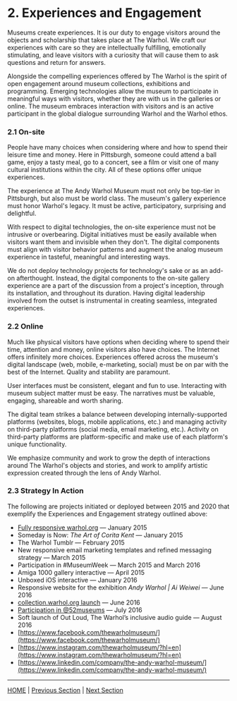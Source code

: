 # 2. Experiences and Engagement

Museums create experiences. It is our duty to engage visitors around the objects and scholarship that takes place at The Warhol. We craft our experiences with care so they are intellectually fulfilling, emotionally stimulating, and leave visitors with a curiosity that will cause them to ask questions and return for answers.

Alongside the compelling experiences offered by The Warhol is the spirit of open engagement around museum collections, exhibitions and programming. Emerging technologies allow the museum to participate in meaningful ways with visitors, whether they are with us in the galleries or online. The museum embraces interaction with visitors and is an active participant in the global dialogue surrounding Warhol and the Warhol ethos.

### 2.1 On-site

People have many choices when considering where and how to spend their leisure time and money. Here in Pittsburgh, someone could attend a ball game, enjoy a tasty meal, go to a concert, see a film or visit one of many cultural institutions within the city. All of these options offer unique experiences.

The experience at The Andy Warhol Museum must not only be top-tier in Pittsburgh, but also must be world class. The museum's gallery experience must honor Warhol's legacy. It must be active, participatory, surprising and delightful.

With respect to digital technologies, the on-site experience must not be intrusive or overbearing. Digital initiatives must be easily available when visitors want them and invisible when they don't. The digital components must align with visitor behavior patterns and augment the analog museum experience in tasteful, meaningful and interesting ways.

We do not deploy technology projects for technology's sake or as an add-on afterthought. Instead, the digital components to the on-site gallery experience are a part of the discussion from a project's inception, through its installation, and throughout its duration. Having digital leadership involved from the outset is instrumental in creating seamless, integrated experiences.

### 2.2 Online

Much like physical visitors have options when deciding where to spend their time, attention and money, online visitors also have choices. The Internet offers infinitely more choices. Experiences offered across the museum's digital landscape (web, mobile, e-marketing, social) must be on par with the best of the Internet. Quality and stability are paramount.

User interfaces must be consistent, elegant and fun to use. Interacting with museum subject matter must be easy. The narratives must be valuable, engaging, shareable and worth sharing.

The digital team strikes a balance between developing internally-supported platforms (websites, blogs, mobile applications, etc.) and managing activity on third-party platforms (social media, email marketing, etc.). Activity on third-party platforms are platform-specific and make use of each platform's unique functionality.

We emphasize community and work to grow the depth of interactions around The Warhol's objects and stories, and work to amplify artistic expression created through the lens of Andy Warhol. 

### 2.3 Strategy In Action

The following are projects initiated or deployed between 2015 and 2020 that exemplify the Experiences and Engagement strategy outlined above:

* [Fully responsive warhol.org](http://www.warhol.org) — January 2015
* Someday is Now: *The Art of Corita Kent* — January 2015
* The Warhol Tumblr — February 2015
* New responsive email marketing templates and refined messaging strategy — March 2015
* Participation in #MuseumWeek — March 2015 and March 2016
* Amiga 1000 gallery interactive — April 2015
* Unboxed iOS interactive — January 2016
* Responsive website for the exhibition *Andy Warhol | Ai Weiwei* — June 2016
* [collection.warhol.org launch](http://collection.warhol.org) — June 2016
* [Participation in @52museums](http://www.mardixon.com/wordpress/2015/12/new-project-for-2016-52museums-instagram-twitter-52museums/) — July 2016
* Soft launch of Out Loud, The Warhol’s inclusive audio guide — August 2016
* [https://www.facebook.com/thewarholmuseum/](https://www.facebook.com/thewarholmuseum/)
* [https://www.instagram.com/thewarholmuseum/?hl=en](https://www.instagram.com/thewarholmuseum/?hl=en)
* [https://www.linkedin.com/company/the-andy-warhol-museum/](https://www.linkedin.com/company/the-andy-warhol-museum/)

-----

[HOME](index.md) | [Previous Section](01_Introduction.md) | [Next Section](03_Narratives_and_Access.md)
